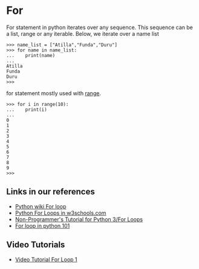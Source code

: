 # For

For statement in python iterates over any sequence.
This sequence can be a list, range or any iterable.
Below, we iterate over a name list

    >>> name_list = ["Atilla","Funda","Duru"]
    >>> for name in name_list:
    ...    print(name)
    ...
    Atilla
    Funda
    Duru
    >>>


for statement mostly used with [range](python-range-en.md).


    >>> for i in range(10):
    ...    print(i)
    ...
    0
    1
    2
    3
    4
    5
    6
    7
    8
    9
    >>>

## Links in our references

 - [Python wiki For loop](https://wiki.python.org/moin/ForLoop)
 - [Python For Loops in w3schools.com](https://www.w3schools.com/python/python_for_loops.asp)
 - [Non-Programmer's Tutorial for Python 3/For Loops](https://en.wikibooks.org/wiki/Non-Programmer%27s_Tutorial_for_Python_3/For_Loops)
 - [For loop in python 101](https://python101.pythonlibrary.org/chapter5_loops.html#the-for-loop)

## Video Tutorials

 - [Video Tutorial For Loop 1](https://youtu.be/xtXexPSfcZg)
